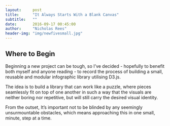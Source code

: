 ```yaml
---
layout:     post
title:      "It Always Starts With a Blank Canvas"
subtitle:   ""
date:       2016-09-17 00:45:00
author:     "Nicholas Rees"
header-img: "img/newfivesmall.jpg"
---
```


<h2>Where to Begin </h2>

<p>Beginning a new project can be tough, so I’ve decided - hopefully to benefit both myself and anyone reading - to record the process of building a small, reusable and modular infographic library utilising D3.js.</p>

<p>The idea is to build a library that can work like a puzzle, where pieces seamlessly fit on top of one another in such a way that the visuals are neither boring nor repetitive, but will still carry the desired visual identity.</p>

<p>From the outset, It’s important not to be blinded by any seemingly unsurmountable obstacles, which means approaching this in one small, minute, step at a time.</p>
